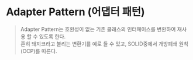 # Adapter Pattern (어댑터 패턴)

> Adapter Pattern는 호환성이 없는 기존 클래스의 인터페이스를 변환하여 재사용 할 수 있도록 한다.  
흔히 돼지코라고 불리는 변환기를 예로 들 수 있고, SOLID중에서 개방폐쇄 원칙 (OCP)를 따른다.